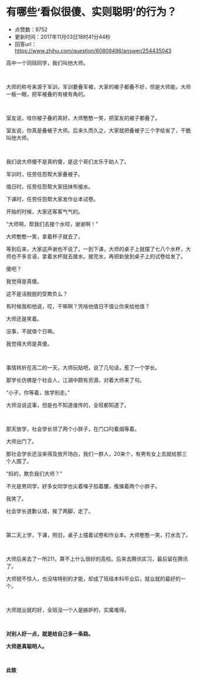 # 有哪些‘看似很傻、实则聪明’的行为？
- 点赞数：9752
- 更新时间：2017年11月03日18时41分44秒
- 回答url：https://www.zhihu.com/question/60809486/answer/254435043
<body>
 <p data-pid="QbwXPbtx">高中一个同班同学，我们叫他大师。</p>
 <p class="ztext-empty-paragraph"><br></p>
 <p data-pid="a6RJmdVX">大师的称号来源于军训，军训要叠军被，大家的被子都叠不好，但是大师能，大师一板一眼，把军被叠的有棱有角的。</p>
 <p class="ztext-empty-paragraph"><br></p>
 <p data-pid="-TPOW33q">室友说，哇你被子叠的真好。大师憨憨一笑，把室友的被子都叠了。</p>
 <p data-pid="NkW4wwbT">室友说，你真是叠被子大师。后来久而久之，大家就把叠被子三个字给省了，干脆叫他大师。</p>
 <p class="ztext-empty-paragraph"><br></p>
 <p data-pid="g5Pk5ZCb">我们说大师傻不是真的傻，是这个哥们太乐于助人了。</p>
 <p data-pid="fP5ZF9EV">军训时，任劳任怨帮大家叠被子。</p>
 <p data-pid="PyEnHEmO">值日时，任劳任怨帮大家扭抹布接水。</p>
 <p data-pid="dwQnp5IR">下课时，任劳任怨帮大家发作业本试卷。</p>
 <p data-pid="6Imj2R8O">开始的时候，大家还客客气气的。</p>
 <p data-pid="7kxq-DJL">“大师啊，帮我们去接个水呗，谢谢啊！”</p>
 <p data-pid="PHycn0lw">大师憨憨一笑，拿着杯子就去了。</p>
 <p data-pid="6Uf2aEQO">等到后来，大家这声谢也不说了。一到下课，大师的桌子上就摆了七八个水杯，大师也不多言语，拿着水杯就去接水。接完水，再把新放到桌子上的试卷给发了。</p>
 <p data-pid="ytqOiN50">傻吧？</p>
 <p data-pid="fCnLwga7">我觉得是真傻。</p>
 <p data-pid="3DbUOAkm">这不是活脱脱的受欺负么？</p>
 <p data-pid="Z3x0YSp2">有时候我和他说，哎，干嘛啊？凭啥他值日不值让你来给他值？</p>
 <p data-pid="VG6-jGuX">大师还是笑着。</p>
 <p data-pid="Wf-9Y11X">没事，不就值个日嘛。</p>
 <p data-pid="ft2fXRXk">我觉得大师是真傻。</p>
 <p class="ztext-empty-paragraph"><br></p>
 <p data-pid="XSnfx6P-">事情转折在高二的一天，大师玩贴吧，说了几句话，惹了一个学长。</p>
 <p data-pid="LpJ9JkPn">那学长仿佛是个社会人，江湖中颇有资源。对着大师来了句。</p>
 <p data-pid="N7KycYUk">“小子，你等着，放学别走。”</p>
 <p data-pid="MUVZbByD">大师没说这事，但是也不知道谁传的，全班都知道了。</p>
 <p class="ztext-empty-paragraph"><br></p>
 <p data-pid="UFTIGBXV">那天放学，社会学长领了两个小胖子，在门口叼着烟等着。</p>
 <p data-pid="AxnwusHj">大师出门了。</p>
 <p data-pid="iLANMOeQ">那社会学长还没来得及放开场白，我们一群人，20来个，有男有女上去就给那三个人围了。</p>
 <p data-pid="vSoJLdap">“妈的，欺负我们大师？”</p>
 <p data-pid="e3ycmEEu">不光是男同学，好多女同学也尖着嗓子掐着腰，推搡着两个小胖子。</p>
 <p data-pid="7jBqT-8H">我笑了。</p>
 <p data-pid="N_7N4XcT">社会学长道歉认错，挨了两脚，走了。</p>
 <p class="ztext-empty-paragraph"><br></p>
 <p data-pid="pWcOUob9">第二天上学，下课，照旧，桌子上摆着试卷和作业本。大师憨憨一笑，打水去了。</p>
 <p class="ztext-empty-paragraph"><br></p>
 <p data-pid="dlpKXxzl">大师后来去了一所211，算不上什么很好的高校。后来去腾讯实习，最后留在腾讯了。</p>
 <p data-pid="XAKp05RF">大师貌不惊人，也没啥特别的才能，却成了班级本科毕业后，就业就的最好的一个。</p>
 <p class="ztext-empty-paragraph"><br></p>
 <p data-pid="aH07HTYx">大师就业就的好，全班没一个人是嫉妒的，实属难得。</p>
 <p class="ztext-empty-paragraph"><br></p>
 <p data-pid="-1J5hK5l"><b>对别人好一点，就是给自己多一条路。</b></p>
 <p data-pid="5pE4F70F"><b>大师是真聪明人。</b></p>
 <p class="ztext-empty-paragraph"><br></p>
 <p data-pid="EFuF9WTG"><b>此致</b></p>
</body>